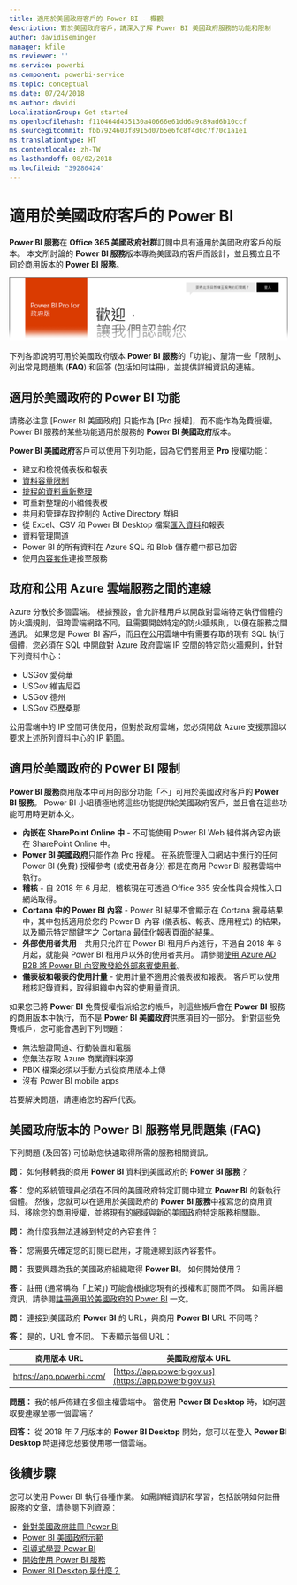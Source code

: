 ```yaml
---
title: 適用於美國政府客戶的 Power BI - 概觀
description: 對於美國政府客戶，請深入了解 Power BI 美國政府服務的功能和限制
author: davidiseminger
manager: kfile
ms.reviewer: ''
ms.service: powerbi
ms.component: powerbi-service
ms.topic: conceptual
ms.date: 07/24/2018
ms.author: davidi
LocalizationGroup: Get started
ms.openlocfilehash: f110464d435130a40666e61dd6a9c89ad6b10ccf
ms.sourcegitcommit: fbb7924603f8915d07b5e6fc8f4d0c7f70c1a1e1
ms.translationtype: HT
ms.contentlocale: zh-TW
ms.lasthandoff: 08/02/2018
ms.locfileid: "39280424"
---
```

# <a name="power-bi-for-us-government-customers"></a>適用於美國政府客戶的 Power BI
**Power BI 服務**在 **Office 365 美國政府社群**訂閱中具有適用於美國政府客戶的版本。 本文所討論的 **Power BI 服務**版本專為美國政府客戶而設計，並且獨立且不同於商用版本的 **Power BI 服務**。

![](media/service-govus-overview/service_usgov_overview-1.png)

下列各節說明可用於美國政府版本 **Power BI 服務**的「功能」、釐清一些「限制」、列出常見問題集 (**FAQ**) 和回答 (包括如何註冊)，並提供詳細資訊的連結。

## <a name="features-of-power-bi-us-government"></a>適用於美國政府的 Power BI 功能
請務必注意 [Power BI 美國政府] 只能作為 [Pro 授權]，而不能作為免費授權。 Power BI 服務的某些功能適用於服務的 **Power BI 美國政府**版本。

**Power BI 美國政府**客戶可以使用下列功能，因為它們套用至 **Pro** 授權功能︰

* 建立和檢視儀表板和報表
* [資料容量限制](service-admin-manage-your-data-storage-in-power-bi.md)
* [排程的資料重新整理](refresh-data.md)
* 可重新整理的小組儀表板
* 共用和管理存取控制的 Active Directory 群組
* 從 Excel、CSV 和 Power BI Desktop 檔案[匯入資料](service-get-data.md)和報表
* 資料管理閘道
* Power BI 的所有資料在 Azure SQL 和 Blob 儲存體中都已加密
* 使用[內容套件](service-connect-to-services.md)連接至服務

## <a name="connectivity-between-government-and-public-azure-cloud-services"></a>政府和公用 Azure 雲端服務之間的連線 

Azure 分散於多個雲端。 根據預設，會允許租用戶以開啟對雲端特定執行個體的防火牆規則，但跨雲端網路不同，且需要開啟特定的防火牆規則，以便在服務之間通訊。 如果您是 Power BI 客戶，而且在公用雲端中有需要存取的現有 SQL 執行個體，您必須在 SQL 中開啟對 Azure 政府雲端 IP 空間的特定防火牆規則，針對下列資料中心：

* USGov 愛荷華
* USGov 維吉尼亞
* USGov 德州
* USGov 亞歷桑那

公用雲端中的 IP 空間可供使用，但對於政府雲端，您必須開啟 Azure 支援票證以要求上述所列資料中心的 IP 範圍。 


## <a name="limitations-of-power-bi-us-government"></a>適用於美國政府的 Power BI 限制
**Power BI 服務**商用版本中可用的部分功能「不」可用於美國政府客戶的 **Power BI 服務**。 Power BI 小組積極地將這些功能提供給美國政府客戶，並且會在這些功能可用時更新本文。

* **內嵌在 SharePoint Online 中** - 不可能使用 Power BI Web 組件將內容內嵌在 SharePoint Online 中。
* **Power BI 美國政府**只能作為 Pro 授權。 在系統管理入口網站中進行的任何 Power BI (免費) 授權參考 (或使用者身分) 都是在商用 Power BI 服務雲端中執行。
* **稽核** - 自 2018 年 6 月起，稽核現在可透過 Office 365 安全性與合規性入口網站取得。
* **Cortana 中的 Power BI 內容** - Power BI 結果不會顯示在 Cortana 搜尋結果中，其中包括適用於您的 Power BI 內容 (儀表板、報表、應用程式) 的結果，以及顯示特定關鍵字之 Cortana 最佳化報表頁面的結果。
* **外部使用者共用** - 共用只允許在 Power BI 租用戶內進行，不過自 2018 年 6 月起，就能與 Power BI 租用戶以外的使用者共用。 請參閱[使用 Azure AD B2B 將 Power BI 內容散發給外部來賓使用者](service-admin-azure-ad-b2b.md)。
* **儀表板和報表的使用計量** - 使用計量不適用於儀表板和報表。 客戶可以使用稽核記錄資料，取得組織中內容的使用量資訊。

如果您已將 **Power BI** 免費授權指派給您的帳戶，則這些帳戶會在 **Power BI** 服務的商用版本中執行，而不是 **Power BI 美國政府**供應項目的一部分。 針對這些免費帳戶，您可能會遇到下列問題︰

* 無法驗證閘道、行動裝置和電腦
* 您無法存取 Azure 商業資料來源
* PBIX 檔案必須以手動方式從商用版本上傳
* 沒有 Power BI mobile apps

若要解決問題，請連絡您的客戶代表。

## <a name="frequently-asked-questions-faq-for-the-us-government-version-of-the-power-bi-service"></a>美國政府版本的 Power BI 服務常見問題集 (FAQ)
下列問題 (及回答) 可協助您快速取得所需的服務相關資訊。

**問︰** 如何移轉我的商用 **Power BI** 資料到美國政府的 **Power BI 服務**？

**答︰** 您的系統管理員必須在不同的美國政府特定訂閱中建立 **Power BI** 的新執行個體。 然後，您就可以在適用於美國政府的 **Power BI 服務**中複寫您的商用資料、移除您的商用授權，並將現有的網域與新的美國政府特定服務相關聯。

**問︰** 為什麼我無法連線到特定的內容套件？

**答︰** 您需要先確定您的訂閱已啟用，才能連線到該內容套件。

**問︰** 我要興趣為我的美國政府組織取得 **Power BI**。 如何開始使用？

**答︰** 註冊 (通常稱為「上架」) 可能會根據您現有的授權和訂閱而不同。 如需詳細資訊，請參閱[註冊適用於美國政府的 Power BI](service-govus-signup.md) 一文。

**問︰** 連接到美國政府 **Power BI** 的 URL，與商用 **Power BI** URL 不同嗎？

**答︰** 是的，URL 會不同。 下表顯示每個 URL：

| 商用版本 URL | 美國政府版本 URL |
| --- | --- |
| https://app.powerbi.com/ |[https://app.powerbigov.us](https://app.powerbigov.us) |

**問題：** 我的帳戶佈建在多個主權雲端中。 當使用 **Power BI Desktop** 時，如何選取要連線至哪一個雲端？

**回答：** 從 2018 年 7 月版本的 **Power BI Desktop** 開始，您可以在登入 **Power BI Desktop** 時選擇您想要使用哪一個雲端。


## <a name="next-steps"></a>後續步驟
您可以使用 Power BI 執行各種作業。 如需詳細資訊和學習，包括說明如何註冊服務的文章，請參閱下列資源︰

* [針對美國政府註冊 Power BI](service-govus-signup.md)
* <a href="https://channel9.msdn.com/Blogs/Azure/Cognitive-Services-HDInsight-and-Power-BI-on-Azure-Government">Power BI 美國政府示範</a>
* [引導式學習 Power BI](guided-learning/gettingstarted.yml?tutorial-step=1)
* [開始使用 Power BI 服務](service-get-started.md)
* [Power BI Desktop 是什麼？](desktop-what-is-desktop.md)

